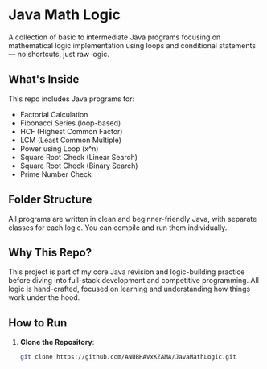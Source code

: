 # Java Math Logic

A collection of basic to intermediate Java programs focusing on mathematical logic implementation using loops and conditional statements — no shortcuts, just raw logic.

## What's Inside

This repo includes Java programs for:

- Factorial Calculation
- Fibonacci Series (loop-based)
- HCF (Highest Common Factor)
- LCM (Least Common Multiple)
- Power using Loop (x^n)
- Square Root Check (Linear Search)
- Square Root Check (Binary Search)
- Prime Number Check

## Folder Structure

All programs are written in clean and beginner-friendly Java, with separate classes for each logic. You can compile and run them individually.

## Why This Repo?

This project is part of my core Java revision and logic-building practice before diving into full-stack development and competitive programming. All logic is hand-crafted, focused on learning and understanding how things work under the hood.

## How to Run

1. **Clone the Repository**:
   ```bash
   git clone https://github.com/ANUBHAVxKZAMA/JavaMathLogic.git
